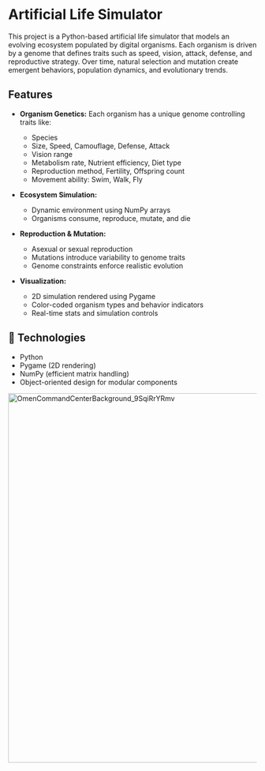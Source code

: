 # Artificial Life Simulator

This project is a Python-based artificial life simulator that models an evolving ecosystem populated by digital organisms. Each organism is driven by a genome that defines traits such as speed, vision, attack, defense, and reproductive strategy. Over time, natural selection and mutation create emergent behaviors, population dynamics, and evolutionary trends.

## Features

- **Organism Genetics:** Each organism has a unique genome controlling traits like:
  - Species
  - Size, Speed, Camouflage, Defense, Attack
  - Vision range
  - Metabolism rate, Nutrient efficiency, Diet type
  - Reproduction method, Fertility, Offspring count
  - Movement ability: Swim, Walk, Fly

- **Ecosystem Simulation:**
  - Dynamic environment using NumPy arrays
  - Organisms consume, reproduce, mutate, and die

- **Reproduction & Mutation:**
  - Asexual or sexual reproduction
  - Mutations introduce variability to genome traits
  - Genome constraints enforce realistic evolution

- **Visualization:**
  - 2D simulation rendered using Pygame
  - Color-coded organism types and behavior indicators
  - Real-time stats and simulation controls

## 🧠 Technologies

- Python
- Pygame (2D rendering)
- NumPy (efficient matrix handling)
- Object-oriented design for modular components

<img width="539" height="749" alt="OmenCommandCenterBackground_9SqiRrYRmv" src="https://github.com/user-attachments/assets/3449d369-19d5-4517-94ea-0531d9cea3fa" />


